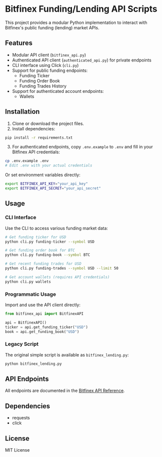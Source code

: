 # Bitfinex Funding/Lending API Scripts

This project provides a modular Python implementation to interact with Bitfinex's public funding (lending) market APIs.

## Features

- Modular API client (`bitfinex_api.py`)
- Authenticated API client (`authenticated_api.py`) for private endpoints
- CLI interface using Click (`cli.py`)
- Support for public funding endpoints:
  - Funding Ticker
  - Funding Order Book
  - Funding Trades History
- Support for authenticated account endpoints:
  - Wallets

## Installation

1. Clone or download the project files.
2. Install dependencies:

```bash
pip install -r requirements.txt
```

3. For authenticated endpoints, copy `.env.example` to `.env` and fill in your Bitfinex API credentials:

```bash
cp .env.example .env
# Edit .env with your actual credentials
```

Or set environment variables directly:

```bash
export BITFINEX_API_KEY="your_api_key"
export BITFINEX_API_SECRET="your_api_secret"
```

## Usage

### CLI Interface

Use the CLI to access various funding market data:

```bash
# Get funding ticker for USD
python cli.py funding-ticker --symbol USD

# Get funding order book for BTC
python cli.py funding-book --symbol BTC

# Get recent funding trades for USD
python cli.py funding-trades --symbol USD --limit 50

# Get account wallets (requires API credentials)
python cli.py wallets

```

### Programmatic Usage

Import and use the API client directly:

```python
from bitfinex_api import BitfinexAPI

api = BitfinexAPI()
ticker = api.get_funding_ticker("USD")
book = api.get_funding_book("USD")
```

### Legacy Script

The original simple script is available as `bitfinex_lending.py`:

```bash
python bitfinex_lending.py
```

## API Endpoints

All endpoints are documented in the [Bitfinex API Reference](https://docs.bitfinex.com/v2/reference).

## Dependencies

- requests
- click

## License

MIT License